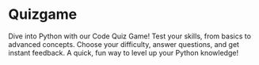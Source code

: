 # Quizgame
Dive into Python with our Code Quiz Game! Test your skills, from basics to advanced concepts. Choose your difficulty, answer questions, and get instant feedback. A quick, fun way to level up your Python knowledge!
